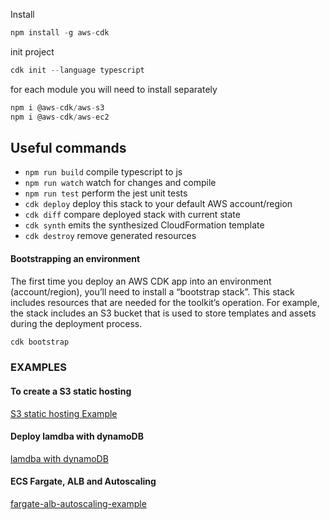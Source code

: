 Install

```js
npm install -g aws-cdk

```

init project

```js
cdk init --language typescript

```

for each module you will need to install separately

```js
npm i @aws-cdk/aws-s3
npm i @aws-cdk/aws-ec2
```

## Useful commands

- `npm run build` compile typescript to js
- `npm run watch` watch for changes and compile
- `npm run test` perform the jest unit tests
- `cdk deploy` deploy this stack to your default AWS account/region
- `cdk diff` compare deployed stack with current state
- `cdk synth` emits the synthesized CloudFormation template
- `cdk destroy` remove generated resources

#### Bootstrapping an environment

The first time you deploy an AWS CDK app into an environment (account/region), you’ll need to install a “bootstrap stack”. This stack includes resources that are needed for the toolkit’s operation. For example, the stack includes an S3 bucket that is used to store templates and assets during the deployment process.

```js
cdk bootstrap
```

### EXAMPLES

#### To create a S3 static hosting

[S3 static hosting Example](./01.static_hosting_example.md)

#### Deploy lamdba with dynamoDB

[lamdba with dynamoDB](./02.lambda_with_dynamodb_example.md)

#### ECS Fargate, ALB and Autoscaling

[fargate-alb-autoscaling-example](./03.fargate-alb-autoscaling-example.md)
